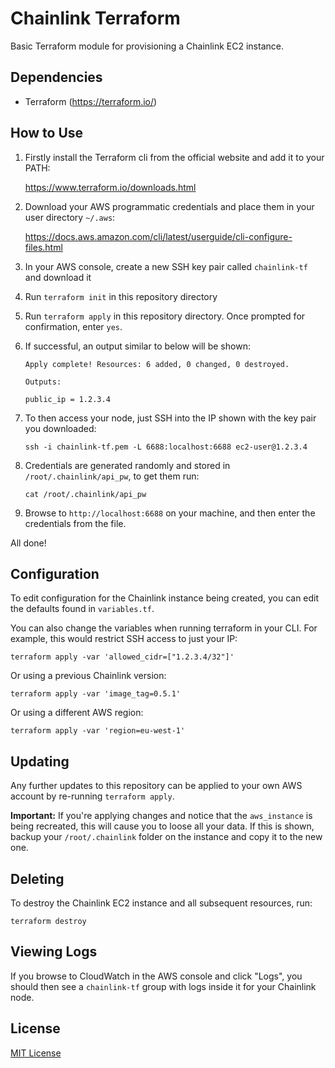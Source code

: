 # Chainlink Terraform
Basic Terraform module for provisioning a Chainlink EC2 instance.

## Dependencies
- Terraform (https://terraform.io/)

## How to Use

1) Firstly install the Terraform cli from the official website and add it to your PATH:

    https://www.terraform.io/downloads.html
2) Download your AWS programmatic credentials and place them in your user directory `~/.aws`:

    https://docs.aws.amazon.com/cli/latest/userguide/cli-configure-files.html
3) In your AWS console, create a new SSH key pair called `chainlink-tf` and download it
3) Run `terraform init` in this repository directory
4) Run `terraform apply` in this repository directory. Once prompted for confirmation, enter `yes`.
5) If successful, an output similar to below will be shown:
    ```
    Apply complete! Resources: 6 added, 0 changed, 0 destroyed.
    
    Outputs:
    
    public_ip = 1.2.3.4
    ```
6) To then access your node, just SSH into the IP shown with the key pair you downloaded:

    `ssh -i chainlink-tf.pem -L 6688:localhost:6688 ec2-user@1.2.3.4`
7) Credentials are generated randomly and stored in `/root/.chainlink/api_pw`, to get them run:
    
    `cat /root/.chainlink/api_pw`
8) Browse to `http://localhost:6688` on your machine, and then enter the credentials from the file.

All done!

## Configuration

To edit configuration for the Chainlink instance being created, you can edit the defaults found in `variables.tf`.

You can also change the variables when running terraform in your CLI. For example, this would restrict SSH access to 
just your IP:

`terraform apply -var 'allowed_cidr=["1.2.3.4/32"]'`

Or using a previous Chainlink version:

`terraform apply -var 'image_tag=0.5.1'`

Or using a different AWS region:

`terraform apply -var 'region=eu-west-1'`

## Updating

Any further updates to this repository can be applied to your own AWS account by re-running `terraform apply`.

**Important:** If you're applying changes and notice that the `aws_instance` is being recreated, this will cause you to 
loose all your data. If this is shown, backup your `/root/.chainlink` folder on the instance and copy it to the new one.

## Deleting

To destroy the Chainlink EC2 instance and all subsequent resources, run:

`terraform destroy`

## Viewing Logs

If you browse to CloudWatch in the AWS console and click "Logs", you should then see a `chainlink-tf` group with logs
inside it for your Chainlink node.

## License
[MIT License](LICENSE.md)